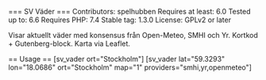 === SV Väder ===
Contributors: spelhubben
Requires at least: 6.0
Tested up to: 6.6
Requires PHP: 7.4
Stable tag: 1.3.0
License: GPLv2 or later

Visar aktuellt väder med konsensus från Open-Meteo, SMHI och Yr. Kortkod + Gutenberg-block. Karta via Leaflet.

== Usage ==
[sv_vader ort="Stockholm"]
[sv_vader lat="59.3293" lon="18.0686" ort="Stockholm" map="1" providers="smhi,yr,openmeteo"]
